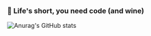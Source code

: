 ### :wine_glass: Life's short, you need code (and wine) 

![Anurag's GitHub stats](https://github-readme-stats.vercel.app/api?username=vodkamitlime&show_icons=true&theme=onedark)
